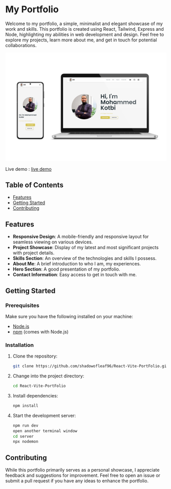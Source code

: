 # My Portfolio

Welcome to my portfolio, a simple, minimalist and elegant showcase of my work and skills. This portfolio is created using React, Tailwind, Express and Node, highlighting my abilities in web development and design. Feel free to explore my projects, learn more about me, and get in touch for potential collaborations.

![Portfolio Mockup](https://github.com/shadowofleaf96/React-Vite-PortFolio/blob/master/mockup.png?raw=true)


Live demo : [live demo](https://new-portfolio-z3hb.onrender.com/)

## Table of Contents

- [Features](#features)
- [Getting Started](#getting-started)
- [Contributing](#contributing)

## Features

- **Responsive Design**: A mobile-friendly and responsive layout for seamless viewing on various devices.
- **Project Showcase**: Display of my latest and most significant projects with project details.
- **Skills Section**: An overview of the technologies and skills I possess.
- **About Me**: A brief introduction to who I am, my experiences.
- **Hero Section**: A good presentation of my portfolio.
- **Contact Information**: Easy access to get in touch with me.

## Getting Started

### Prerequisites

Make sure you have the following installed on your machine:

- [Node.js](https://nodejs.org/)
- [npm](https://www.npmjs.com/) (comes with Node.js)

### Installation

1. Clone the repository:

   ```bash
   git clone https://github.com/shadowofleaf96/React-Vite-PortFolio.git
   ```

2. Change into the project directory:

   ```bash
   cd React-Vite-PortFolio
   ```

3. Install dependencies:

   ```bash
   npm install
   ```
   

6. Start the development server:

   ```bash
   npm run dev
   open another terminal window
   cd server
   npx nodemon
   ```

## Contributing

While this portfolio primarily serves as a personal showcase, I appreciate feedback and suggestions for improvement. Feel free to open an issue or submit a pull request if you have any ideas to enhance the portfolio.
